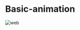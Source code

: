 # Basic-animation

![web](https://user-images.githubusercontent.com/37286610/175827655-61fbe72e-2486-4132-91ac-b31dd7d7672f.gif)
